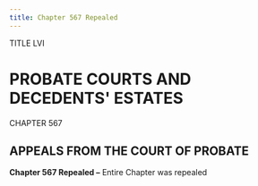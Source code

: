 ```yaml
---
title: Chapter 567 Repealed
---
```


TITLE LVI
                                             
PROBATE COURTS AND DECEDENTS' ESTATES
=====================================

CHAPTER 567
                                             
APPEALS FROM THE COURT OF PROBATE
---------------------------------

**Chapter 567 Repealed –** Entire Chapter was repealed
